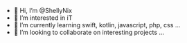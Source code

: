 - 👋 Hi, I’m @ShellyNix
- 👀 I’m interested in iT
- 🌱 I’m currently learning swift, kotlin, javascript, php, css ...
- 💞️ I’m looking to collaborate on interesting projects ...

<!---
Mess with the best, die like a rest...
--->
